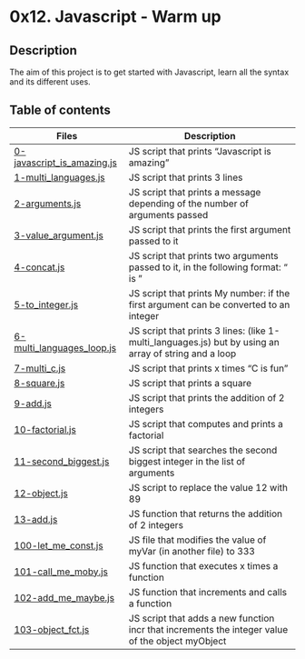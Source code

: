 # 0x12. Javascript - Warm up

## Description

The aim of this project is to get started with Javascript, learn all the syntax and its different uses.

## Table of contents

| Files                                                      | Description                                                                                                                 |
| ---------------------------------------------------------- | --------------------------------------------------------------------------------------------------------------------------- |
| [0-javascript_is_amazing.js](./0-javascript_is_amazing.js) | JS script that prints “Javascript is amazing”                                                                               |
| [1-multi_languages.js](./1-multi_languages.js)             | JS script that prints 3 lines                                                                                               |
| [2-arguments.js](./2-arguments.js)                         | JS script that prints a message depending of the number of arguments passed                                                 |
| [3-value_argument.js](./3-value_argument.js)               | JS script that prints the first argument passed to it                                                                       |
| [4-concat.js](./4-concat.js)                               | JS script that prints two arguments passed to it, in the following format: “ is ”                                           |
| [5-to_integer.js](./5-to_integer.js)                       | JS script that prints My number: <first argument converted in integer> if the first argument can be converted to an integer |
| [6-multi_languages_loop.js](./6-multi_languages_loop.js)   | JS script that prints 3 lines: (like 1-multi_languages.js) but by using an array of string and a loop                       |
| [7-multi_c.js](./7-multi_c.js)                             | JS script that prints x times “C is fun”                                                                                    |
| [8-square.js](./8-square.js)                               | JS script that prints a square                                                                                              |
| [9-add.js](./9-add.js)                                     | JS script that prints the addition of 2 integers                                                                            |
| [10-factorial.js](./10-factorial.js)                       | JS script that computes and prints a factorial                                                                              |
| [11-second_biggest.js](./11-second_biggest.js)             | JS script that searches the second biggest integer in the list of arguments                                                 |
| [12-object.js](./12-object.js)                             | JS script to replace the value 12 with 89                                                                                   |
| [13-add.js](./13-add.js)                                   | JS function that returns the addition of 2 integers                                                                         |
| [100-let_me_const.js](./100-let_me_const.js)               | JS file that modifies the value of myVar (in another file) to 333                                                           |
| [101-call_me_moby.js](./101-call_me_moby.js)               | JS function that executes x times a function                                                                                |
| [102-add_me_maybe.js](./102-add_me_maybe.js)               | JS function that increments and calls a function                                                                            |
| [103-object_fct.js](./103-object_fct.js)                   | JS script that adds a new function incr that increments the integer value of the object myObject                            |
